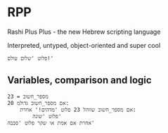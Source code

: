 # RPP
Rashi Plus Plus - the new Hebrew scripting language

Interpreted, untyped, object-oriented and super cool

```
פלוט 'שלום עולם!'
```

## Variables, comparison and logic
```
מספר_חשוב = 23
אם מספר_חשוב גדולמ 20:
    אם מספר_חשוב שווהל 23 פלוט 'מדהים!' אחרת:
        פלוט 'שונה'
אחרת אם אמת או שקר פלוט 'סבבה'
```

